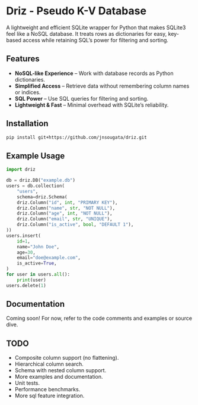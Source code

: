 # Driz - Pseudo K-V Database

A lightweight and efficient SQLite wrapper for Python that makes SQLite3 feel like a NoSQL database. It treats rows as dictionaries for easy, key-based access while retaining SQL’s power for filtering and sorting.

## Features
- **NoSQL-like Experience** – Work with database records as Python dictionaries.
- **Simplified Access** – Retrieve data without remembering column names or indices.
- **SQL Power** – Use SQL queries for filtering and sorting.
- **Lightweight & Fast** – Minimal overhead with SQLite’s reliability.

## Installation
```sh
pip install git+https://github.com/jnsougata/driz.git
```

## Example Usage
```python
import driz

db = driz.DB("example.db")
users = db.collection(
    "users", 
    schema=driz.Schema(
    driz.Column("id", int, "PRIMARY KEY"),
    driz.Column("name", str, "NOT NULL"),
    driz.Column("age", int, "NOT NULL"),
    driz.Column("email", str, "UNIQUE"),
    driz.Column("is_active", bool, "DEFAULT 1"),
))
users.insert(
    id=1,
    name="John Doe",
    age=30,
    email="doe@example.com",
    is_active=True,
)
for user in users.all():
    print(user)
users.delete(1)
```

## Documentation
Coming soon! For now, refer to the code comments and examples or source dive.

## TODO
- Composite column support (no flattening).
- Hierarchical column search.
- Schema with nested column support.
- More examples and documentation.
- Unit tests.
- Performance benchmarks.
- More sql feature integration.
